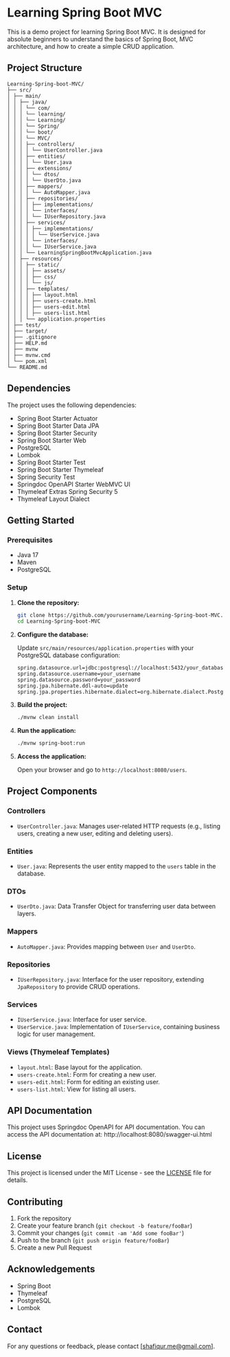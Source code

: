 # Learning Spring Boot MVC

This is a demo project for learning Spring Boot MVC. It is designed for absolute beginners to understand the basics of Spring Boot, MVC architecture, and how to create a simple CRUD application.

## Project Structure
```
Learning-Spring-boot-MVC/
├── src/
│ ├── main/
│ │ ├── java/
│ │ │ └── com/
│ │ │ └── learning/
│ │ │ └── Learning/
│ │ │ └── Spring/
│ │ │ └── boot/
│ │ │ └── MVC/
│ │ │ ├── controllers/
│ │ │ │ └── UserController.java
│ │ │ ├── entities/
│ │ │ │ └── User.java
│ │ │ ├── extensions/
│ │ │ │ └── dtos/
│ │ │ │ └── UserDto.java
│ │ │ ├── mappers/
│ │ │ │ └── AutoMapper.java
│ │ │ ├── repositories/
│ │ │ │ ├── implementations/
│ │ │ │ └── interfaces/
│ │ │ │ └── IUserRepository.java
│ │ │ ├── services/
│ │ │ │ ├── implementations/
│ │ │ │ │ └── UserService.java
│ │ │ │ └── interfaces/
│ │ │ │ └── IUserService.java
│ │ │ └── LearningSpringBootMvcApplication.java
│ │ ├── resources/
│ │ │ ├── static/
│ │ │ │ ├── assets/
│ │ │ │ ├── css/
│ │ │ │ └── js/
│ │ │ ├── templates/
│ │ │ │ ├── layout.html
│ │ │ │ ├── users-create.html
│ │ │ │ ├── users-edit.html
│ │ │ │ ├── users-list.html
│ │ │ └── application.properties
│ ├── test/
│ ├── target/
│ ├── .gitignore
│ ├── HELP.md
│ ├── mvnw
│ ├── mvnw.cmd
│ └── pom.xml
└── README.md
```

## Dependencies

The project uses the following dependencies:

- Spring Boot Starter Actuator
- Spring Boot Starter Data JPA
- Spring Boot Starter Security
- Spring Boot Starter Web
- PostgreSQL
- Lombok
- Spring Boot Starter Test
- Spring Boot Starter Thymeleaf
- Spring Security Test
- Springdoc OpenAPI Starter WebMVC UI
- Thymeleaf Extras Spring Security 5
- Thymeleaf Layout Dialect

## Getting Started

### Prerequisites

- Java 17
- Maven
- PostgreSQL

### Setup

1. **Clone the repository:**
    ```sh
    git clone https://github.com/yourusername/Learning-Spring-boot-MVC.git
    cd Learning-Spring-boot-MVC
    ```

2. **Configure the database:**

    Update `src/main/resources/application.properties` with your PostgreSQL database configuration:
    ```properties
    spring.datasource.url=jdbc:postgresql://localhost:5432/your_database
    spring.datasource.username=your_username
    spring.datasource.password=your_password
    spring.jpa.hibernate.ddl-auto=update
    spring.jpa.properties.hibernate.dialect=org.hibernate.dialect.PostgreSQLDialect
    ```

3. **Build the project:**
    ```sh
    ./mvnw clean install
    ```

4. **Run the application:**
    ```sh
    ./mvnw spring-boot:run
    ```

5. **Access the application:**

    Open your browser and go to `http://localhost:8080/users`.

## Project Components

### Controllers

- `UserController.java`: Manages user-related HTTP requests (e.g., listing users, creating a new user, editing and deleting users).

### Entities

- `User.java`: Represents the user entity mapped to the `users` table in the database.

### DTOs

- `UserDto.java`: Data Transfer Object for transferring user data between layers.

### Mappers

- `AutoMapper.java`: Provides mapping between `User` and `UserDto`.

### Repositories

- `IUserRepository.java`: Interface for the user repository, extending `JpaRepository` to provide CRUD operations.

### Services

- `IUserService.java`: Interface for user service.
- `UserService.java`: Implementation of `IUserService`, containing business logic for user management.

### Views (Thymeleaf Templates)

- `layout.html`: Base layout for the application.
- `users-create.html`: Form for creating a new user.
- `users-edit.html`: Form for editing an existing user.
- `users-list.html`: View for listing all users.

## API Documentation

This project uses Springdoc OpenAPI for API documentation. You can access the API documentation at:
http://localhost:8080/swagger-ui.html


## License

This project is licensed under the MIT License - see the [LICENSE](LICENSE) file for details.

## Contributing

1. Fork the repository
2. Create your feature branch (`git checkout -b feature/fooBar`)
3. Commit your changes (`git commit -am 'Add some fooBar'`)
4. Push to the branch (`git push origin feature/fooBar`)
5. Create a new Pull Request

## Acknowledgements

- Spring Boot
- Thymeleaf
- PostgreSQL
- Lombok

## Contact

For any questions or feedback, please contact [shafiqur.me@gmail.com].


